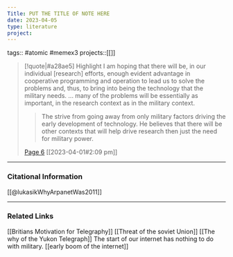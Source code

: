 ```yaml
---
Title: PUT THE TITLE OF NOTE HERE
date: 2023-04-05
type: literature
project:
---
```

tags:: #atomic #memex3 
projects::[[]]

> [!quote|#a28ae5] Highlight
> I am hoping that there will be, in our individual [research] efforts, enough evident advantage in cooperative programming and operation to lead us to solve the problems and, thus, to bring into being the technology that the military needs. ... many of the problems will be essentially as important, in the research context as in the military context.
>
>> The strive from going away from only military factors driving the early development of technology. He believes that there will be other contexts that will help drive research then just the need for military power.
>
> [Page 6](zotero://open-pdf/library/items/PM8UCJ4I?page=6) [[2023-04-01#2:09 pm]]



---
### Citational Information

[[@lukasikWhyArpanetWas2011]]

---

### Related Links

[[Britians Motivation for Telegraphy]] [[Threat of the soviet Union]] [[The why of the Yukon Telegraph]] 
The start of our internet has nothing to do with military. [[early boom of the internet]]



